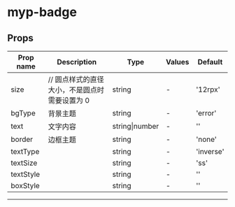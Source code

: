 # myp-badge

## Props

| Prop name | Description                                   | Type           | Values | Default   |
| --------- | --------------------------------------------- | -------------- | ------ | --------- |
| size      | // 圆点样式的直径大小，不是圆点时需要设置为 0 | string         | -      | '12rpx'   |
| bgType    | 背景主题                                      | string         | -      | 'error'   |
| text      | 文字内容                                      | string\|number | -      | ''        |
| border    | 边框主题                                      | string         | -      | 'none'    |
| textType  |                                               | string         | -      | 'inverse' |
| textSize  |                                               | string         | -      | 'ss'      |
| textStyle |                                               | string         | -      | ''        |
| boxStyle  |                                               | string         | -      | ''        |

---
